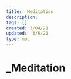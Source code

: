 ```yaml
--- 
title: _Meditation
description:   
tags: []  
created: 3/04/21  
updated:  3/6/21
type: moc
---
```


# _Meditation


